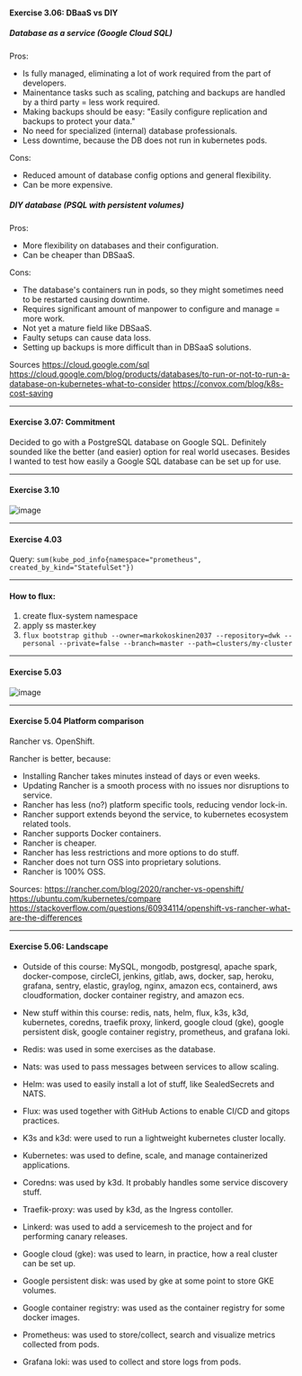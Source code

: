 #### Exercise 3.06: DBaaS vs DIY

##### Database as a service (Google Cloud SQL)

Pros:

- Is fully managed, eliminating a lot of work required from the part of developers.
- Mainentance tasks such as scaling, patching and backups are handled by a third party = less work required.
- Making backups should be easy: "Easily configure replication and backups to protect your data."
- No need for specialized (internal) database professionals.
- Less downtime, because the DB does not run in kubernetes pods.

Cons:

- Reduced amount of database config options and general flexibility.
- Can be more expensive.

##### DIY database (PSQL with persistent volumes)

Pros:

- More flexibility on databases and their configuration.
- Can be cheaper than DBSaaS.

Cons:

- The database's containers run in pods, so they might sometimes need to be restarted causing downtime.
- Requires significant amount of manpower to configure and manage = more work.
- Not yet a mature field like DBSaaS.
- Faulty setups can cause data loss.
- Setting up backups is more difficult than in DBSaaS solutions.

Sources
https://cloud.google.com/sql
https://cloud.google.com/blog/products/databases/to-run-or-not-to-run-a-database-on-kubernetes-what-to-consider
https://convox.com/blog/k8s-cost-saving

---

#### Exercise 3.07: Commitment

Decided to go with a PostgreSQL database on Google SQL. Definitely sounded like the better (and easier) option for real world usecases. Besides I wanted to test how easily a Google SQL database can be set up for use.

---

#### Exercise 3.10

![image](https://user-images.githubusercontent.com/22393121/115245683-e0ad8300-a12d-11eb-9875-78a9565d94ab.png)

---

#### Exercise 4.03

Query: `sum(kube_pod_info{namespace="prometheus", created_by_kind="StatefulSet"})`

---

#### How to flux:

1. create flux-system namespace
2. apply ss master.key
3. `flux bootstrap github --owner=markokoskinen2037 --repository=dwk --personal --private=false --branch=master --path=clusters/my-cluster`

---

#### Exercise 5.03

![image](https://user-images.githubusercontent.com/22393121/115956260-884afc80-a504-11eb-8e94-9032c178fd2a.png)

---

#### Exercise 5.04 Platform comparison

Rancher vs. OpenShift.

Rancher is better, because:

- Installing Rancher takes minutes instead of days or even weeks.
- Updating Rancher is a smooth process with no issues nor disruptions to service.
- Rancher has less (no?) platform specific tools, reducing vendor lock-in.
- Rancher support extends beyond the service, to kubernetes ecosystem related tools.
- Rancher supports Docker containers.
- Rancher is cheaper.
- Rancher has less restrictions and more options to do stuff.
- Rancher does not turn OSS into proprietary solutions.
- Rancher is 100% OSS.

Sources:
https://rancher.com/blog/2020/rancher-vs-openshift/
https://ubuntu.com/kubernetes/compare
https://stackoverflow.com/questions/60934114/openshift-vs-rancher-what-are-the-differences

---

#### Exercise 5.06: Landscape

- Outside of this course: MySQL, mongodb, postgresql, apache spark, docker-compose, circleCI, jenkins, gitlab, aws, docker, sap, heroku, grafana, sentry, elastic, graylog, nginx, amazon ecs, containerd, aws cloudformation, docker container registry, and amazon ecs.

- New stuff within this course: redis, nats, helm, flux, k3s, k3d, kubernetes, coredns, traefik proxy, linkerd, google cloud (gke), google persistent disk, google container registry, prometheus, and grafana loki.

- Redis: was used in some exercises as the database.
- Nats: was used to pass messages between services to allow scaling.
- Helm: was used to easily install a lot of stuff, like SealedSecrets and NATS.
- Flux: was used together with GitHub Actions to enable CI/CD and gitops practices.
- K3s and k3d: were used to run a lightweight kubernetes cluster locally.
- Kubernetes: was used to define, scale, and manage containerized applications.
- Coredns: was used by k3d. It probably handles some service discovery stuff.
- Traefik-proxy: was used by k3d, as the Ingress contoller.
- Linkerd: was used to add a servicemesh to the project and for performing canary releases.
- Google cloud (gke): was used to learn, in practice, how a real cluster can be set up.
- Google persistent disk: was used by gke at some point to store GKE volumes.
- Google container registry: was used as the container registry for some docker images.
- Prometheus: was used to store/collect, search and visualize metrics collected from pods.
- Grafana loki: was used to collect and store logs from pods.
